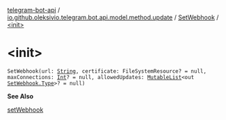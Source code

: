 [telegram-bot-api](../../index.md) / [io.github.oleksivio.telegram.bot.api.model.method.update](../index.md) / [SetWebhook](index.md) / [&lt;init&gt;](./-init-.md)

# &lt;init&gt;

`SetWebhook(url: `[`String`](https://kotlinlang.org/api/latest/jvm/stdlib/kotlin/-string/index.html)`, certificate: FileSystemResource? = null, maxConnections: `[`Int`](https://kotlinlang.org/api/latest/jvm/stdlib/kotlin/-int/index.html)`? = null, allowedUpdates: `[`MutableList`](https://kotlinlang.org/api/latest/jvm/stdlib/kotlin.collections/-mutable-list/index.html)`<out `[`SetWebhook.Type`](-type/index.md)`>? = null)`

**See Also**

[setWebhook](#)

